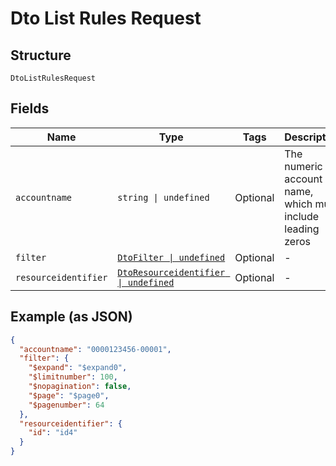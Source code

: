 
# Dto List Rules Request

## Structure

`DtoListRulesRequest`

## Fields

| Name | Type | Tags | Description |
|  --- | --- | --- | --- |
| `accountname` | `string \| undefined` | Optional | The numeric account name, which must include leading zeros |
| `filter` | [`DtoFilter \| undefined`](../../doc/models/dto-filter.md) | Optional | - |
| `resourceidentifier` | [`DtoResourceidentifier \| undefined`](../../doc/models/dto-resourceidentifier.md) | Optional | - |

## Example (as JSON)

```json
{
  "accountname": "0000123456-00001",
  "filter": {
    "$expand": "$expand0",
    "$limitnumber": 100,
    "$nopagination": false,
    "$page": "$page0",
    "$pagenumber": 64
  },
  "resourceidentifier": {
    "id": "id4"
  }
}
```


